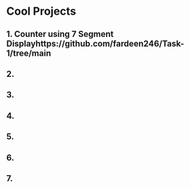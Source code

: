 # Cool Projects

## 1. Counter using 7 Segment Displayhttps://github.com/fardeen246/Task-1/tree/main

## 2.

## 3.

## 4.

## 5.

## 6.

## 7.
